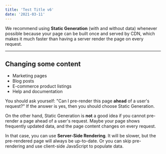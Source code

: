 ```yaml
---
title: 'Test Title v6'
date: '2021-03-11'
---
```


We recommend using **Static Generation** (with and without data) whenever possible because your page can be built once and served by CDN, which makes it much faster than having a server render the page on every request.

---
**Changing some content**
---

- Marketing pages
- Blog posts
- E-commerce product listings
- Help and documentation

You should ask yourself: "Can I pre-render this page **ahead** of a user's request?" If the answer is yes, then you should choose Static Generation.

On the other hand, Static Generation is **not** a good idea if you cannot pre-render a page ahead of a user's request. Maybe your page shows frequently updated data, and the page content changes on every request.

In that case, you can use **Server-Side Rendering**. It will be slower, but the pre-rendered page will always be up-to-date. Or you can skip pre-rendering and use client-side JavaScript to populate data.
